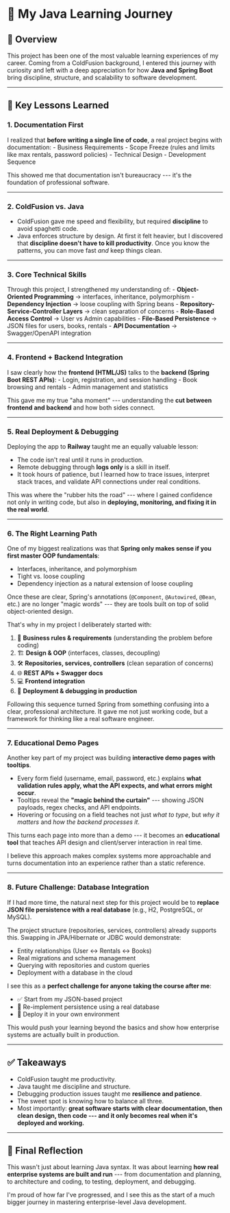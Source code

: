 # 🌟 My Java Learning Journey

## 🚀 Overview

This project has been one of the most valuable learning experiences of
my career.
Coming from a ColdFusion background, I entered this journey with
curiosity and left with a deep appreciation for how **Java and Spring
Boot** bring discipline, structure, and scalability to software
development.

------------------------------------------------------------------------

## 🔑 Key Lessons Learned

### 1. Documentation First

I realized that **before writing a single line of code**, a real project
begins with documentation: - Business Requirements - Scope Freeze (rules
and limits like max rentals, password policies) - Technical Design -
Development Sequence

This showed me that documentation isn't bureaucracy --- it's the
foundation of professional software.

------------------------------------------------------------------------

### 2. ColdFusion vs. Java

-   ColdFusion gave me speed and flexibility, but required
    **discipline** to avoid spaghetti code.
-   Java enforces structure by design. At first it felt heavier, but I
    discovered that **discipline doesn't have to kill productivity**.
    Once you know the patterns, you can move fast *and* keep things
    clean.

------------------------------------------------------------------------

### 3. Core Technical Skills

Through this project, I strengthened my understanding of: -
**Object-Oriented Programming** → interfaces, inheritance,
polymorphism - **Dependency Injection** → loose coupling with Spring
beans - **Repository-Service-Controller Layers** → clean separation of
concerns - **Role-Based Access Control** → User vs Admin capabilities -
**File-Based Persistence** → JSON files for users, books, rentals -
**API Documentation** → Swagger/OpenAPI integration

------------------------------------------------------------------------

### 4. Frontend + Backend Integration

I saw clearly how the **frontend (HTML/JS)** talks to the **backend
(Spring Boot REST APIs)**: - Login, registration, and session handling -
Book browsing and rentals - Admin management and statistics

This gave me my true "aha moment" --- understanding the **cut between
frontend and backend** and how both sides connect.

------------------------------------------------------------------------

### 5. Real Deployment & Debugging

Deploying the app to **Railway** taught me an equally valuable lesson:
- The code isn't real until it runs in production.
- Remote debugging through **logs only** is a skill in itself.
- It took hours of patience, but I learned how to trace issues,
interpret stack traces, and validate API connections under real
conditions.

This was where the "rubber hits the road" --- where I gained confidence
not only in writing code, but also in **deploying, monitoring, and
fixing it in the real world**.

------------------------------------------------------------------------

### 6. The Right Learning Path

One of my biggest realizations was that **Spring only makes sense if you
first master OOP fundamentals**:
- Interfaces, inheritance, and polymorphism
- Tight vs. loose coupling
- Dependency injection as a natural extension of loose coupling

Once these are clear, Spring's annotations (`@Component`, `@Autowired`,
`@Bean`, etc.) are no longer "magic words" --- they are tools built on
top of solid object-oriented design.

That's why in my project I deliberately started with:
1. 📄 **Business rules & requirements** (understanding the problem
before coding)
2. 🏗️ **Design & OOP** (interfaces, classes, decoupling)
3. 🛠️ **Repositories, services, controllers** (clean separation of
concerns)
4. 🌐 **REST APIs + Swagger docs**
5. 💻 **Frontend integration**
6. 🚀 **Deployment & debugging in production**

Following this sequence turned Spring from something confusing into a
clear, professional architecture. It gave me not just working code, but
a framework for thinking like a real software engineer.

------------------------------------------------------------------------

### 7. Educational Demo Pages

Another key part of my project was building **interactive demo pages
with tooltips**.
- Every form field (username, email, password, etc.) explains **what
validation rules apply, what the API expects, and what errors might
occur**.
- Tooltips reveal the **"magic behind the curtain"** --- showing JSON
payloads, regex checks, and API endpoints.
- Hovering or focusing on a field teaches not just *what to type*, but
*why it matters* and *how the backend processes it*.

This turns each page into more than a demo --- it becomes an
**educational tool** that teaches API design and client/server
interaction in real time.

I believe this approach makes complex systems more approachable and
turns documentation into an experience rather than a static reference.

------------------------------------------------------------------------

### 8. Future Challenge: Database Integration

If I had more time, the natural next step for this project would be to
**replace JSON file persistence with a real database** (e.g., H2,
PostgreSQL, or MySQL).

The project structure (repositories, services, controllers) already
supports this. Swapping in JPA/Hibernate or JDBC would demonstrate:
- Entity relationships (User ↔ Rentals ↔ Books)
- Real migrations and schema management
- Querying with repositories and custom queries
- Deployment with a database in the cloud

I see this as a **perfect challenge for anyone taking the course after
me**:
- ✅ Start from my JSON-based project
- 🔄 Re-implement persistence using a real database
- 🚀 Deploy it in your own environment

This would push your learning beyond the basics and show how enterprise
systems are actually built in production.

------------------------------------------------------------------------

## ✅ Takeaways

-   ColdFusion taught me productivity.
-   Java taught me discipline and structure.
-   Debugging production issues taught me **resilience and patience**.
-   The sweet spot is knowing how to balance all three.
-   Most importantly: **great software starts with clear documentation,
    then clean design, then code --- and it only becomes real when it's
    deployed and working.**

------------------------------------------------------------------------

## 🎯 Final Reflection

This wasn't just about learning Java syntax.
It was about learning **how real enterprise systems are built and run**
--- from documentation and planning, to architecture and coding, to
testing, deployment, and debugging.

I'm proud of how far I've progressed, and I see this as the start of a
much bigger journey in mastering enterprise-level Java development.
